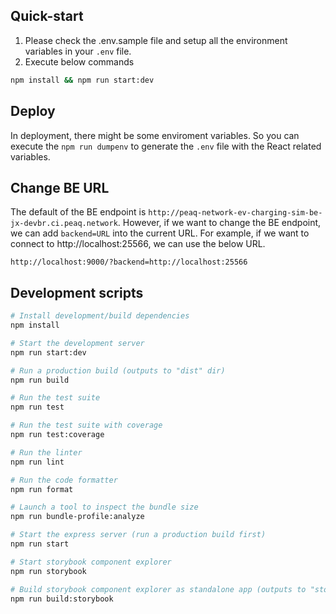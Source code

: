 ## Quick-start

1. Please check the .env.sample file and setup all the environment variables in your `.env` file.
2. Execute below commands
```bash
npm install && npm run start:dev
```

## Deploy

In deployment, there might be some enviroment variables.
So you can execute the `npm run dumpenv` to generate the `.env` file with the React related variables.

## Change BE URL
The default of the BE endpoint is `http://peaq-network-ev-charging-sim-be-jx-devbr.ci.peaq.network`.
However, if we want to change the BE endpoint, we can add `backend=URL` into the current URL.
For example, if we want to connect to http://localhost:25566, we can use the below URL.
```
http://localhost:9000/?backend=http://localhost:25566
```

## Development scripts
```sh
# Install development/build dependencies
npm install

# Start the development server
npm run start:dev

# Run a production build (outputs to "dist" dir)
npm run build

# Run the test suite
npm run test

# Run the test suite with coverage
npm run test:coverage

# Run the linter
npm run lint

# Run the code formatter
npm run format

# Launch a tool to inspect the bundle size
npm run bundle-profile:analyze

# Start the express server (run a production build first)
npm run start

# Start storybook component explorer
npm run storybook

# Build storybook component explorer as standalone app (outputs to "storybook-static" dir)
npm run build:storybook
```
